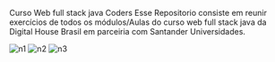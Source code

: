 Curso Web full stack java Coders
Esse Repositorio consiste em reunir exercícios de todos os módulos/Aulas do curso web full stack java da Digital House Brasil em parceiria com Santander Universidades.

![n1](https://user-images.githubusercontent.com/5350571/88495853-9aa60300-cf91-11ea-99a1-89cb6845e6cb.png)
![n2](https://user-images.githubusercontent.com/5350571/88495858-9c6fc680-cf91-11ea-8a52-89ab530c7b37.png)
![n3](https://user-images.githubusercontent.com/5350571/88495859-9da0f380-cf91-11ea-81ec-59d873a78593.png)
